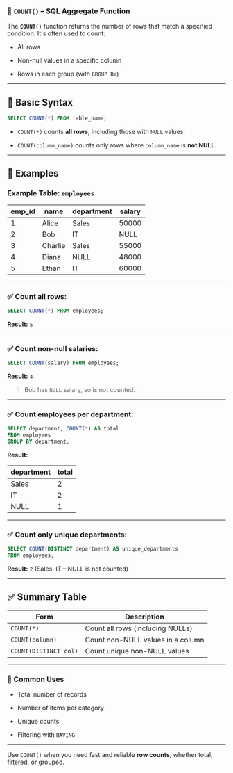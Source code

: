 ### 🔢 `COUNT()` – SQL Aggregate Function

The **`COUNT()`** function returns the number of rows that match a specified condition. It's often used to count:

- All rows
    
- Non-null values in a specific column
    
- Rows in each group (with `GROUP BY`)
    

---

## 🔹 **Basic Syntax**

```sql
SELECT COUNT(*) FROM table_name;
```

- `COUNT(*)` counts **all rows**, including those with `NULL` values.
    
- `COUNT(column_name)` counts only rows where `column_name` is **not NULL**.
    

---

## 📌 **Examples**

### Example Table: `employees`

|emp_id|name|department|salary|
|---|---|---|---|
|1|Alice|Sales|50000|
|2|Bob|IT|NULL|
|3|Charlie|Sales|55000|
|4|Diana|NULL|48000|
|5|Ethan|IT|60000|

---

### ✅ **Count all rows:**

```sql
SELECT COUNT(*) FROM employees;
```

**Result:** `5`

---

### ✅ **Count non-null salaries:**

```sql
SELECT COUNT(salary) FROM employees;
```

**Result:** `4`

> Bob has `NULL` salary, so is not counted.

---

### ✅ **Count employees per department:**

```sql
SELECT department, COUNT(*) AS total
FROM employees
GROUP BY department;
```

**Result:**

|department|total|
|---|---|
|Sales|2|
|IT|2|
|NULL|1|

---

### ✅ **Count only unique departments:**

```sql
SELECT COUNT(DISTINCT department) AS unique_departments
FROM employees;
```

**Result:** `2` (Sales, IT – NULL is not counted)

---

## ✅ **Summary Table**

|Form|Description|
|---|---|
|`COUNT(*)`|Count all rows (including NULLs)|
|`COUNT(column)`|Count non-NULL values in a column|
|`COUNT(DISTINCT col)`|Count unique non-NULL values|

---

### 🔧 Common Uses

- Total number of records
    
- Number of items per category
    
- Unique counts
    
- Filtering with `HAVING`
    

---

Use `COUNT()` when you need fast and reliable **row counts**, whether total, filtered, or grouped.